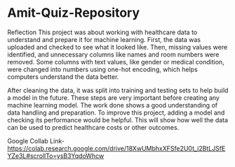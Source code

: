 # Amit-Quiz-Repository
Reflection
This project was about working with healthcare data to understand and prepare it for machine learning. First, the data was uploaded and checked to see what it looked like. Then, missing values were identified, and unnecessary columns like names and room numbers were removed. Some columns with text values, like gender or medical condition, were changed into numbers using one-hot encoding, which helps computers understand the data better.

After cleaning the data, it was split into training and testing sets to help build a model in the future. These steps are very important before creating any machine learning model. The work done shows a good understanding of data handling and preparation. To improve this project, adding a model and checking its performance would be helpful. This will show how well the data can be used to predict healthcare costs or other outcomes.

Google Collab Link-
https://colab.research.google.com/drive/18XwUMbhxXFSfe2U0t_i2BtLJSfEYZe3L#scrollTo=ysB3YqdoWhcw










